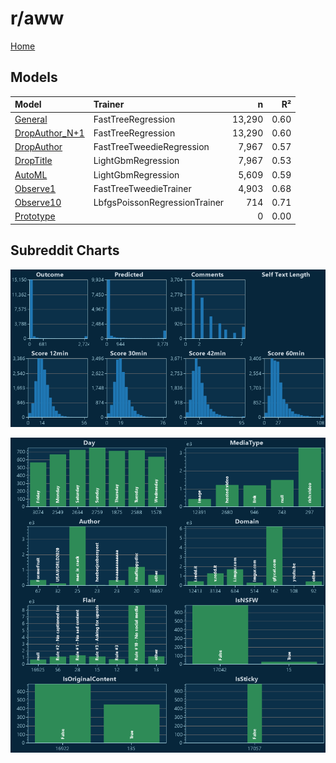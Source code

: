 # r/aww

[Home](../index.md)

## Models

|Model|Trainer|n|R²|
|:---|:---|---:|---:|
|[General](models/guess_aww_General.md)|FastTreeRegression|13,290|0.60|
|[DropAuthor_N+1](models/guess_aww_DropAuthor_N+1.md)|FastTreeRegression|13,290|0.60|
|[DropAuthor](models/guess_aww_DropAuthor.md)|FastTreeTweedieRegression|7,967|0.57|
|[DropTitle](models/guess_aww_DropTitle.md)|LightGbmRegression|7,967|0.53|
|[AutoML](models/guess_aww_AutoML.md)|LightGbmRegression|5,609|0.59|
|[Observe1](models/guess_aww_Observe1.md)|FastTreeTweedieTrainer|4,903|0.68|
|[Observe10](models/guess_aww_Observe10.md)|LbfgsPoissonRegressionTrainer|714|0.71|
|[Prototype](models/guess_aww_Prototype.md)||0|0.00|

## Subreddit Charts

![r/aww Distributions](../images/guess_aww_Distributions.png "r/aww Distributions")

![r/aww Categorical](../images/guess_aww_Catagorical.png "r/aww Categorical")

